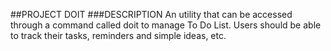 ##PROJECT DOIT
###DESCRIPTION
    An utility that can be accessed through a command called doit to manage To Do List.
    Users should be able to track their tasks, reminders and simple ideas, etc.
    